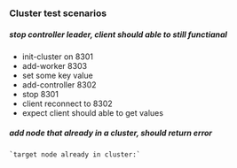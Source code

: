 ### Cluster test scenarios

##### stop controller leader, client should able to still functianal
- init-cluster on 8301
- add-worker 8303
- set some key value
- add-controller 8302
- stop 8301
- client reconnect to 8302
- expect client should able to get values


##### add node that already in a cluster, should return error
    `target node already in cluster:`

